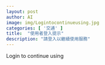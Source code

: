 ```yaml
---
layout: post
author: AI
image: img/Logintocontinueusing.jpg
categories: [ '交通' ]
title:  "使用者登入提示"
description: "請登入以繼續使用服務"
---
```

Login to continue using